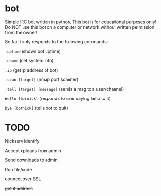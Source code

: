 # bot
Simple IRC bot written in python. This bot is for educational purposes only!
Do NOT use this bot on a computer or network without written permission from the owner!


So far it only responds to the following commands:

```.uptime``` (shows bot uptime)

```.uname``` (get system info)

```.ip``` (get ip address of bot)

```.scan [target]``` (nmap port scanner)

```.tell [target] [message]``` (sends a msg to a user/channel)

```Hello [botnick]``` (responds to user saying hello to it)

```bye [botnick]``` (tells bot to quit)



# TODO

Nickserv identify

Accept uploads from admin

Send downloads to admin

Run file/code

~~connect over SSL~~ 

~~get it address~~ 




